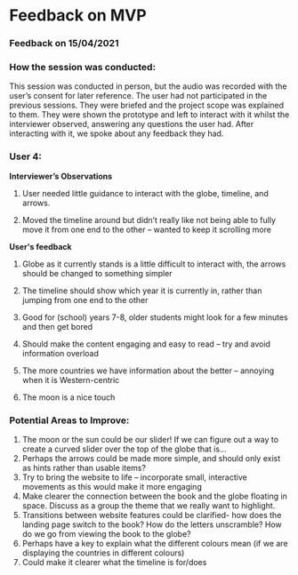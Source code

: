 # Feedback on MVP
### Feedback on 15/04/2021

### How the session was conducted:
This session was conducted in person, but the audio was recorded with the user’s consent for later reference. The user had not participated in the previous sessions. They were briefed and the project scope was explained to them. They were shown the prototype and left to interact with it whilst the interviewer observed, answering any questions the user had. After interacting with it, we spoke about any feedback they had.

### User 4:
**Interviewer’s Observations**

1. User needed little guidance to interact with the globe, timeline, and arrows.

2. Moved the timeline around but didn’t really like not being able to fully move it from one end to the other – wanted to keep it scrolling more

**User's feedback**

1. Globe as it currently stands is a little difficult to interact with, the arrows should be changed to something simpler

2. The timeline should show which year it is currently in, rather than jumping from one end to the other

3. Good for (school) years 7-8, older students might look for a few minutes and then get bored

4. Should make the content engaging and easy to read – try and avoid information overload 

5. The more countries we have information about the better – annoying when it is Western-centric

7. The moon is a nice touch

### Potential Areas to Improve:
1. The moon or the sun could be our slider! If we can figure out a way to create a curved slider over the top of the globe that is...
2. Perhaps the arrows could be made more simple, and should only exist as hints rather than usable items? 
3. Try to bring the website to life – incorporate small, interactive movements as this would make it more engaging
4. Make clearer the connection between the book and the globe floating in space. Discuss as a group the theme that we really want to highlight.
5. Transitions between website features could be clarified- how does the landing page switch to the book? How do the letters unscramble? How do we go from viewing the book to the globe?
6. Perhaps have a key to explain what the different colours mean (if we are displaying the countries in different colours)
7. Could make it clearer what the timeline is for/does
